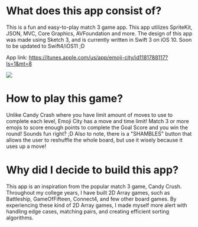 # What does this app consist of?
This is a fun and easy-to-play match 3 game app. This app utilizes SpriteKit, JSON, MVC, Core Graphics, AVFoundation and more. The design of this app was made using Sketch 3, and is currently written in Swift 3 on iOS 10. Soon to be updated to Swift4/iOS11 ;D


App link: https://itunes.apple.com/us/app/emoji-city/id1181788117?ls=1&mt=8 

![](https://media.giphy.com/media/e56xQigH5PK80/giphy.gif)


# How to play this game?
Unlike Candy Crash where you have limit amount of moves to use to complete each level, Emoji City has a move and time limit! Match 3 or more emojis to score enough points to complete the Goal Score and you win the round! Sounds fun right? ;D
Also to note, there is a "SHAMBLES" button that allows the user to reshuffle the whole board, but use it wisely because it uses up a move!


# Why did I decide to build this app?
This app is an inspiration from the popular match 3 game, Candy Crush. Throughout my college years, I have built 2D Array games, such as Battleship, GameOfFifteen, Connect4, and few other board games. By experiencing these kind of 2D Array games, I made myself more alert with handling edge cases, matching pairs, and creating efficient sorting algorithms.
